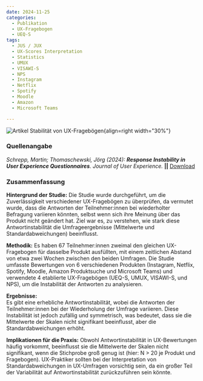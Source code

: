 ```yaml
---
date: 2024-11-25
categories:
  - Publikation
  - UX-Fragebogen
  - UEQ-S
tags:
  - JUS / JUX
  - UX-Scores Interpretation
  - Statistics
  - UMUX
  - VISAWI-S
  - NPS
  - Instagram
  - Netflix
  - Spotify
  - Moodle
  - Amazon
  - Microsoft Teams

---
```

![Artikel Stabilität von UX-Fragebögen](assets/tbd){align=right width="30%"}


### Quellenangabe
*Schrepp, Martin; Thomaschewski, Jörg (2024): __Response Instability in User Experience Questionnaires__. Journal of User Experience.* **||** [Download](tbd)


### Zusammenfassung

**Hintergrund der Studie:** Die Studie wurde durchgeführt, um die Zuverlässigkeit verschiedener UX-Fragebögen zu überprüfen, da vermutet wurde, dass die Antworten der Teilnehmer:innen bei wiederholter Befragung variieren könnten, selbst wenn sich ihre Meinung über das Produkt nicht geändert hat. Ziel war es, zu verstehen, wie stark diese Antwortinstabilität die Umfrageergebnisse (Mittelwerte und Standardabweichungen) beeinflusst. 

<!-- more -->

**Methodik:** Es haben 67 Teilnehmer:innen zweimal den gleichen UX-Fragebogen für dasselbe Produkt ausfüllten, mit einem zeitlichen Abstand von etwa zwei Wochen zwischen den beiden Umfragen. Die Studie umfasste Bewertungen von 6 verschiedenen Produkten (Instagram, Netflix, Spotify, Moodle, Amazon Produktsuche und Microsoft Teams) und verwendete 4 etablierte UX-Fragebögen (UEQ-S, UMUX, VISAWI-S, und NPS), um die Instabilität der Antworten zu analysieren.

**Ergebnisse:**  
Es gibt eine erhebliche Antwortinstabilität, wobei die Antworten der Teilnehmer:innen bei der Wiederholung der Umfrage variieren. Diese Instabilität ist jedoch zufällig und symmetrisch, was bedeutet, dass sie die Mittelwerte der Skalen nicht signifikant beeinflusst, aber die Standardabweichungen erhöht.

**Implikationen für die Praxis:** Obwohl Antwortinstabilität in UX-Bewertungen häufig vorkommt, beeinflusst sie die Mittelwerte der Skalen nicht signifikant, wenn die Stichprobe groß genug ist (hier: N > 20 je Produkt und Fragebogen). UX-Praktiker sollten bei der Interpretation von Standardabweichungen in UX-Umfragen vorsichtig sein, da ein großer Teil der Variabilität auf Antwortinstabilität zurückzuführen sein könnte.
